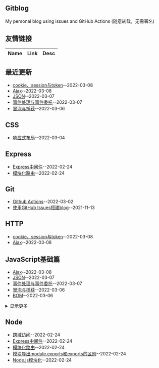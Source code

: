 ## Gitblog
My personal blog using issues and GitHub Actions (随意转载，无需署名)
## 友情链接
| Name | Link | Desc | 
 | ---- | ---- | ---- |
## 最近更新
- [cookie、session与token](https://github.com/Twlig/issuesBlog/issues/23)--2022-03-08
- [Ajax](https://github.com/Twlig/issuesBlog/issues/22)--2022-03-08
- [JSON](https://github.com/Twlig/issuesBlog/issues/21)--2022-03-07
- [事件处理与事件委托](https://github.com/Twlig/issuesBlog/issues/20)--2022-03-07
- [冒泡与捕获](https://github.com/Twlig/issuesBlog/issues/19)--2022-03-06
## CSS
- [响应式布局](https://github.com/Twlig/issuesBlog/issues/16)--2022-03-04
## Express
- [Express中间件](https://github.com/Twlig/issuesBlog/issues/7)--2022-02-24
- [模块化路由](https://github.com/Twlig/issuesBlog/issues/6)--2022-02-24
## Git
- [Github Actions](https://github.com/Twlig/issuesBlog/issues/13)--2022-03-02
- [使用GitHub Issues搭建blog](https://github.com/Twlig/issuesBlog/issues/2)--2021-11-13
## HTTP
- [cookie、session与token](https://github.com/Twlig/issuesBlog/issues/23)--2022-03-08
- [Ajax](https://github.com/Twlig/issuesBlog/issues/22)--2022-03-08
## JavaScript基础篇
- [Ajax](https://github.com/Twlig/issuesBlog/issues/22)--2022-03-08
- [JSON](https://github.com/Twlig/issuesBlog/issues/21)--2022-03-07
- [事件处理与事件委托](https://github.com/Twlig/issuesBlog/issues/20)--2022-03-07
- [冒泡与捕获](https://github.com/Twlig/issuesBlog/issues/19)--2022-03-06
- [BOM](https://github.com/Twlig/issuesBlog/issues/18)--2022-03-06
<details><summary>显示更多</summary>

- [setTimeout和setInterval](https://github.com/Twlig/issuesBlog/issues/17)--2022-03-06
- [async和await](https://github.com/Twlig/issuesBlog/issues/15)--2022-03-04
- [Promise](https://github.com/Twlig/issuesBlog/issues/14)--2022-03-03
- [函数](https://github.com/Twlig/issuesBlog/issues/12)--2022-03-01
- [原型与原型链](https://github.com/Twlig/issuesBlog/issues/11)--2022-02-28
- [对象](https://github.com/Twlig/issuesBlog/issues/10)--2022-02-28
- [变量与作用域](https://github.com/Twlig/issuesBlog/issues/9)--2022-02-25
- [跨域访问](https://github.com/Twlig/issuesBlog/issues/8)--2022-02-24
</details>

## Node
- [跨域访问](https://github.com/Twlig/issuesBlog/issues/8)--2022-02-24
- [Express中间件](https://github.com/Twlig/issuesBlog/issues/7)--2022-02-24
- [模块化路由](https://github.com/Twlig/issuesBlog/issues/6)--2022-02-24
- [模块导出module.exports和exports的区别](https://github.com/Twlig/issuesBlog/issues/5)--2022-02-24
- [Node.js模块化](https://github.com/Twlig/issuesBlog/issues/4)--2022-02-24
